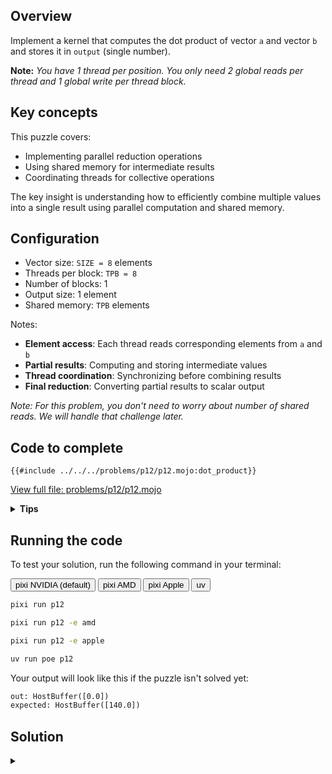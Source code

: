 ## Overview

Implement a kernel that computes the dot product of vector `a` and vector `b` and stores it in `output` (single number).

**Note:** _You have 1 thread per position. You only need 2 global reads per thread and 1 global write per thread block._

## Key concepts

This puzzle covers:

- Implementing parallel reduction operations
- Using shared memory for intermediate results
- Coordinating threads for collective operations

The key insight is understanding how to efficiently combine multiple values into a single result using parallel computation and shared memory.

## Configuration

- Vector size: `SIZE = 8` elements
- Threads per block: `TPB = 8`
- Number of blocks: 1
- Output size: 1 element
- Shared memory: `TPB` elements

Notes:

- **Element access**: Each thread reads corresponding elements from `a` and `b`
- **Partial results**: Computing and storing intermediate values
- **Thread coordination**: Synchronizing before combining results
- **Final reduction**: Converting partial results to scalar output

_Note: For this problem, you don't need to worry about number of shared reads. We will
handle that challenge later._

## Code to complete

```mojo
{{#include ../../../problems/p12/p12.mojo:dot_product}}
```

<a href="{{#include ../_includes/repo_url.md}}/blob/main/problems/p12/p12.mojo" class="filename">View full file: problems/p12/p12.mojo</a>

<details>
<summary><strong>Tips</strong></summary>

<div class="solution-tips">

1. Store `a[global_i] * b[global_i]` in `shared[local_i]`
2. Call `barrier()` to synchronize
3. Use thread 0 to sum all products in shared memory
4. Write final sum to `output[0]`

</div>
</details>

## Running the code

To test your solution, run the following command in your terminal:

<div class="code-tabs" data-tab-group="package-manager">
  <div class="tab-buttons">
    <button class="tab-button">pixi NVIDIA (default)</button>
    <button class="tab-button">pixi AMD</button>
    <button class="tab-button">pixi Apple</button>
    <button class="tab-button">uv</button>
  </div>
  <div class="tab-content">

```bash
pixi run p12
```

  </div>
  <div class="tab-content">

```bash
pixi run p12 -e amd
```

  </div>
  <div class="tab-content">

```bash
pixi run p12 -e apple
```

  </div>
  <div class="tab-content">

```bash
uv run poe p12
```

  </div>
</div>

Your output will look like this if the puzzle isn't solved yet:

```txt
out: HostBuffer([0.0])
expected: HostBuffer([140.0])
```

## Solution

<details class="solution-details">
<summary></summary>

```mojo
{{#include ../../../solutions/p12/p12.mojo:dot_product_solution}}
```

<div class="solution-explanation">

The solution implements a parallel reduction algorithm for dot product computation using shared memory. Here's a detailed breakdown:

### Phase 1: Element-wise Multiplication

Each thread performs one multiplication:

```txt
Thread i: shared[i] = a[i] * b[i]
```

### Phase 2: Parallel Reduction

The reduction uses a tree-based approach that halves active threads in each step:

```txt
Initial:  [0*0  1*1  2*2  3*3  4*4  5*5  6*6  7*7]
        = [0    1    4    9    16   25   36   49]

Step 1:   [0+16 1+25 4+36 9+49  16   25   36   49]
        = [16   26   40   58   16   25   36   49]

Step 2:   [16+40 26+58 40   58   16   25   36   49]
        = [56   84   40   58   16   25   36   49]

Step 3:   [56+84  84   40   58   16   25   36   49]
        = [140   84   40   58   16   25   36   49]
```

### Key implementation features

1. **Memory Access Pattern**:
   - Each thread loads exactly two values from global memory (`a[i]`, `b[i]`)
   - Uses shared memory for intermediate results
   - Final result written once to global memory

2. **Thread Synchronization**:
   - `barrier()` after initial multiplication
   - `barrier()` after each reduction step
   - Prevents race conditions between reduction steps

3. **Reduction Logic**:

   ```mojo
   stride = TPB // 2
   while stride > 0:
       if local_i < stride:
           shared[local_i] += shared[local_i + stride]
       barrier()
       stride //= 2
   ```

   - Halves stride in each step
   - Only active threads perform additions
   - Maintains work efficiency

4. **Performance Considerations**:
   - \\(\log_2(n)\\) steps for \\(n\\) elements
   - Coalesced memory access pattern
   - Minimal thread divergence
   - Efficient use of shared memory

This implementation achieves \\(O(\log n)\\) time complexity compared to \\(O(n)\\) in sequential execution, demonstrating the power of parallel reduction algorithms.

### Barrier synchronization importance

The `barrier()` between reduction steps is critical for correctness. Here's why:

Without `barrier()`, race conditions occur:

```text
Initial shared memory: [0 1 4 9 16 25 36 49]

Step 1 (stride = 4):
Thread 0 reads: shared[0] = 0, shared[4] = 16
Thread 1 reads: shared[1] = 1, shared[5] = 25
Thread 2 reads: shared[2] = 4, shared[6] = 36
Thread 3 reads: shared[3] = 9, shared[7] = 49

Without barrier:
- Thread 0 writes: shared[0] = 0 + 16 = 16
- Thread 1 starts next step (stride = 2) before Thread 0 finishes
  and reads old value shared[0] = 0 instead of 16!
```

With `barrier()`:

```text
Step 1 (stride = 4):
All threads write their sums:
[16 26 40 58 16 25 36 49]
barrier() ensures ALL threads see these values

Step 2 (stride = 2):
Now threads safely read the updated values:
Thread 0: shared[0] = 16 + 40 = 56
Thread 1: shared[1] = 26 + 58 = 84
```

The `barrier()` ensures:

1. All writes from current step complete
2. All threads see updated values
3. No thread starts next iteration early
4. Consistent shared memory state

Without these synchronization points, we could get:

- Memory race conditions
- Threads reading stale values
- Non-deterministic results
- Incorrect final sum

</div>
</details>
